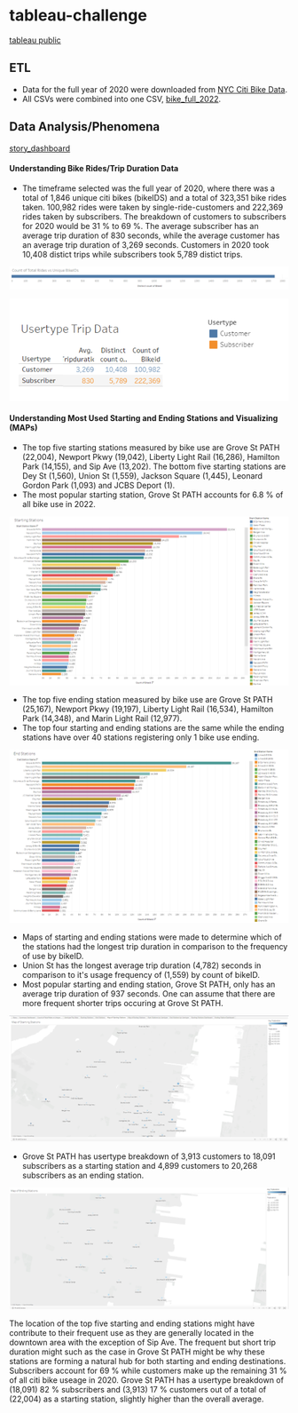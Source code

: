 # tableau-challenge
[tableau public](https://public.tableau.com/app/profile/christin.sok3221/viz/tableau-challenge_16533661101650/Story_1)

## ETL
* Data for the full year of 2020 were downloaded from [NYC Citi Bike Data](https://www.citibikenyc.com/system-data). 
* All CSVs were combined into one CSV, [bike_full_2022](https://github.com/cc-christin/tableau-challenge/blob/main/Resources/bike_full_2020.csv). 

## Data Analysis/Phenomena
[story_dashboard](https://public.tableau.com/app/profile/christin.sok3221/viz/tableau-challenge_16533661101650/Sheet4#1)

#### Understanding Bike Rides/Trip Duration Data
* The timeframe selected was the full year of 2020, where there was a total of 1,846 unique citi bikes (bikeIDS) and a total of 323,351 bike rides taken. 100,982 rides were taken by single-ride-customers and 222,369 rides taken by subscribers. The breakdown of customers to subscribers for 2020 would be 31 % to 69 %. The average subscriber has an average trip duration of 830 seconds, while the average customer has an average trip duration of 3,269 seconds. Customers in 2020 took 10,408 distict trips while subscribers took 5,789 distict trips. 

![total count by bikeID](https://github.com/cc-christin/tableau-challenge/blob/main/Images/001.png)

![user_type](https://github.com/cc-christin/tableau-challenge/blob/main/Images/002.png)

#### Understanding Most Used Starting and Ending Stations and Visualizing (MAPs)
* The top five starting stations measured by bike use are Grove St PATH (22,004), Newport Pkwy (19,042), Liberty Light Rail (16,286), Hamilton Park (14,155), and Sip Ave (13,202). The bottom five starting stations are Dey St (1,560), Union St (1,559), Jackson Square (1,445), Leonard Gordon Park (1,093) and JCBS Deport (1).
* The most popular starting station, Grove St PATH accounts for 6.8 % of all bike use in 2022.  

![stating_stations](https://github.com/cc-christin/tableau-challenge/blob/main/Images/starting_stations.png)

* The top five ending station measured by bike use are Grove St PATH (25,167), Newport Pkwy (19,197), Liberty Light Rail (16,534), Hamilton Park (14,348), and Marin Light Rail (12,977). 
* The top four starting and ending stations are the same while the ending stations have over 40 stations registering only 1 bike use ending.  

![ending_stations](https://github.com/cc-christin/tableau-challenge/blob/main/Images/ending_stations.png)

* Maps of starting and ending stations were made to determine which of the stations had the longest trip duration in comparison to the frequency of use by bikeID.
* Union St has the longest average trip duration (4,782) seconds in comparison to it's usage frequency of (1,559) by count of bikeID. 
* Most popular starting and ending station, Grove St PATH, only has an average trip duration of 937 seconds. One can assume that there are more frequent shorter trips occuring at Grove St PATH. 

![starting_stations_map](https://github.com/cc-christin/tableau-challenge/blob/main/Images/starting_stations_map.png)

* Grove St PATH has usertype breakdown of 3,913 customers to 18,091 subscribers as a starting station and 4,899 customers to 20,268 subscribers as an ending station.

![ending_stations_map](https://github.com/cc-christin/tableau-challenge/blob/main/Images/ending_stations_map.png)

The location of the top five starting and ending stations might have contribute to their frequent use as they are generally located in the downtown area with the exception of Sip Ave. The frequent but short trip duration might such as the case in Grove St PATH might be why these stations are forming a natural hub for both starting and ending destinations.   
Subscribers account for 69 % while customers make up the remaining 31 %  of all citi bike useage in 2020. Grove St PATH has a usertype breakdown of (18,091) 82 %  subscribers and (3,913) 17 % customers out of a total of (22,004) as a starting station, slightly higher than the overall average. 
